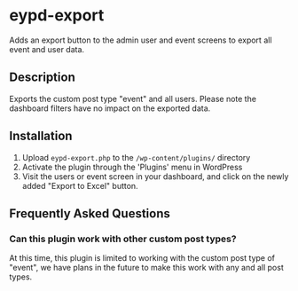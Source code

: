 # eypd-export
Adds an export button to the admin user and event screens to export all event and user data.

## Description ##

Exports the custom post type "event" and all users. Please note the dashboard filters have no impact on the exported data.

## Installation ##

1. Upload `eypd-export.php` to the `/wp-content/plugins/` directory
2. Activate the plugin through the 'Plugins' menu in WordPress
3. Visit the users or event screen in your dashboard, and click on the newly added "Export to Excel" button.

## Frequently Asked Questions ##

### Can this plugin work with other custom post types? ###

At this time, this plugin is limited to working with the custom post type of "event", we have plans in the future to make this work with any and all post types.
